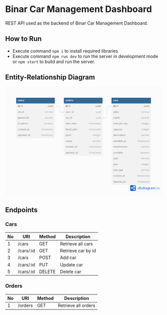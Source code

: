# Binar Car Management Dashboard

REST API used as the backend of Binar Car Management Dashboard.

## How to Run
- Execute command `npm i` to install required libraries
- Execute command `npm run dev` to run the server in development mode or `npm start` to build and run the server.

## Entity-Relationship Diagram
![ERD](./images/ERD.png)

## Endpoints

### Cars
| No | URI              | Method    | Description                              |
| -- | ---------------- | --------- | ---------------------------------------- |
| 1  | /cars            | GET       | Retrieve all cars                        |
| 2  | /cars/:id        | GET       | Retrieve car by id                       |
| 3  | /cars            | POST      | Add car                                  |
| 4  | /cars/:id        | PUT       | Update car                               |
| 5  | /cars/:id        | DELETE    | Delete car                               |


### Orders
| No | URI              | Method    | Description                              |
| -- | ---------------- | --------- | ---------------------------------------- |
| 1  | /orders          | GET       | Retrieve all orders                      |